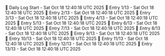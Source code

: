 📅 Daily Log Start - Sat Oct 18 12:40:18 UTC 2025
📌 Entry 1/13 - Sat Oct 18 12:40:18 UTC 2025
📌 Entry 2/13 - Sat Oct 18 12:40:18 UTC 2025
📌 Entry 3/13 - Sat Oct 18 12:40:18 UTC 2025
📌 Entry 4/13 - Sat Oct 18 12:40:18 UTC 2025
📌 Entry 5/13 - Sat Oct 18 12:40:18 UTC 2025
📌 Entry 6/13 - Sat Oct 18 12:40:18 UTC 2025
📌 Entry 7/13 - Sat Oct 18 12:40:18 UTC 2025
📌 Entry 8/13 - Sat Oct 18 12:40:18 UTC 2025
📌 Entry 9/13 - Sat Oct 18 12:40:18 UTC 2025
📌 Entry 10/13 - Sat Oct 18 12:40:18 UTC 2025
📌 Entry 11/13 - Sat Oct 18 12:40:18 UTC 2025
📌 Entry 12/13 - Sat Oct 18 12:40:18 UTC 2025
📌 Entry 13/13 - Sat Oct 18 12:40:18 UTC 2025
